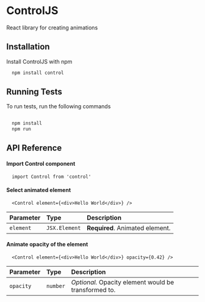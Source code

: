 
# ControlJS

React library for creating animations


## Installation

Install ControlJS with npm

```bash
  npm install control
```

## Running Tests

To run tests, run the following commands

```bash
  
  npm install
  npm run
```
    
## API Reference

#### Import Control component

```http
  import Control from 'control'
```

#### Select animated element

```http
  <Control element={<div>Hello World</div>} />
```

| Parameter | Type     | Description                |
| :-------- | :------- | :------------------------- |
| `element` | `JSX.Element` | **Required**. Animated element. |

#### Animate opacity of the element

```http
  <Control element={<div>Hello World</div>} opacity={0.42} />
```

| Parameter | Type     | Description                       |
| :-------- | :------- | :-------------------------------- |
| `opacity`      | `number` | *Optional.* Opacity element would be transformed to. |
